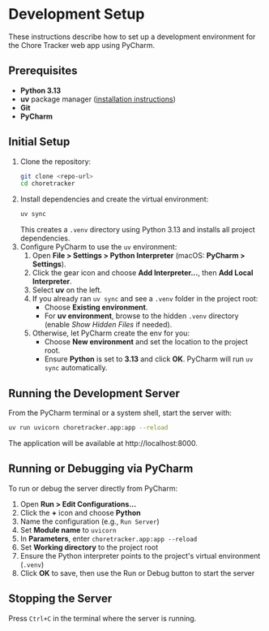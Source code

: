 # Development Setup

These instructions describe how to set up a development environment for the Chore Tracker web app using PyCharm.

## Prerequisites
- **Python 3.13**
- **uv** package manager ([installation instructions](https://github.com/astral-sh/uv#installation))
- **Git**
- **PyCharm**

## Initial Setup
1. Clone the repository:
   ```bash
   git clone <repo-url>
   cd choretracker
   ```
2. Install dependencies and create the virtual environment:
   ```bash
   uv sync
   ```
   This creates a `.venv` directory using Python 3.13 and installs all project dependencies.
3. Configure PyCharm to use the `uv` environment:
   1. Open **File > Settings > Python Interpreter** (macOS: **PyCharm > Settings**).
   2. Click the gear icon and choose **Add Interpreter...**, then **Add Local Interpreter**.
   3. Select **uv** on the left.
   4. If you already ran `uv sync` and see a `.venv` folder in the project root:
      - Choose **Existing environment**.
      - For **uv environment**, browse to the hidden `.venv` directory (enable *Show Hidden Files* if needed).
   5. Otherwise, let PyCharm create the env for you:
      - Choose **New environment** and set the location to the project root.
      - Ensure **Python** is set to **3.13** and click **OK**. PyCharm will run `uv sync` automatically.

## Running the Development Server
From the PyCharm terminal or a system shell, start the server with:
```bash
uv run uvicorn choretracker.app:app --reload
```
The application will be available at http://localhost:8000.

## Running or Debugging via PyCharm
To run or debug the server directly from PyCharm:
1. Open **Run > Edit Configurations...**
2. Click the **+** icon and choose **Python**
3. Name the configuration (e.g., `Run Server`)
4. Set **Module name** to `uvicorn`
5. In **Parameters**, enter `choretracker.app:app --reload`
6. Set **Working directory** to the project root
7. Ensure the Python interpreter points to the project's virtual environment (`.venv`)
8. Click **OK** to save, then use the Run or Debug button to start the server

## Stopping the Server
Press `Ctrl+C` in the terminal where the server is running.
